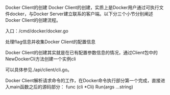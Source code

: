 Docker Client的创建
Docker Client的创建，实质上是Docker用户通过可执行文件docker，与Docker Server建立联系的客户端。以下分三个小节分别阐述Docker Client的创建流程。

入口：/cmd/docker/docker.go

处理flag信息并收集Docker Client的配置信息

Docker Client的创建其实就是在已有配置参数信息的情况，通过Client包中的NewDockerCli方法创建一个实例cli

可以具体参见./api/client/cli.go。

Docker Client解析请求命令的工作，在Docker命令执行部分第一个完成，直接进入main函数之后的源码部分：
func (cli *Cli) Run(args ...string)

